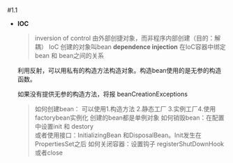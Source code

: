#1.1

* **IOC**
  >inversion of control
  >由外部创捷对象，而非程序内部创建（目的：解耦）
  >IoC  创建的对象叫bean
    >**dependence injection**
    在IoC容器中绑定bean 和 bean之间的关系

    利用反射，可以用私有的构造方法构造对象。构造bean使用的是无参的构造函数。

    如果没有提供无参的构造方法，将报 beanCreationExceptions

  >如何创建bean：
  可以使用1.构造方法 2.静态工厂 3.实例工厂4.使用factorybean实例化
  创建的bean都是单例对象
  >如何销毁bean：在配置中设置init 和 destory  
  或者使用接口：InitializingBean 和DisposalBean。Init发生在PropertiesSet之后
  >如何关闭容器：设置钩子 registerShutDownHook
  或者close
